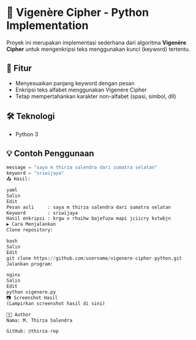 # 🔐 Vigenère Cipher - Python Implementation

Proyek ini merupakan implementasi sederhana dari algoritma **Vigenère Cipher** untuk mengenkripsi teks menggunakan kunci (keyword) tertentu.

## 📌 Fitur
- Menyesuaikan panjang keyword dengan pesan
- Enkripsi teks alfabet menggunakan Vigenère Cipher
- Tetap mempertahankan karakter non-alfabet (spasi, simbol, dll)

## 🛠️ Teknologi
- Python 3

## 💡 Contoh Penggunaan

```python
message = "saya m thirza salendra dari sumatra selatan"
keyword = "sriwijaya"
📤 Hasil:

yaml
Salin
Edit
Pesan asli     : saya m thirza salendra dari sumatra selatan
Keyword        : sriwijaya
Hasil enkripsi : krgw v rhaihw bajefuzw mapi jciicry kvtwbjn
▶️ Cara Menjalankan
Clone repository:

bash
Salin
Edit
git clone https://github.com/username/vigenere-cipher-python.git
Jalankan program:

nginx
Salin
Edit
python vigenere.py
📷 Screenshot Hasil
(Lampirkan screenshot hasil di sini)

🧑‍💻 Author
Nama: M. Thirza Salendra

GitHub: @thirza-rep

